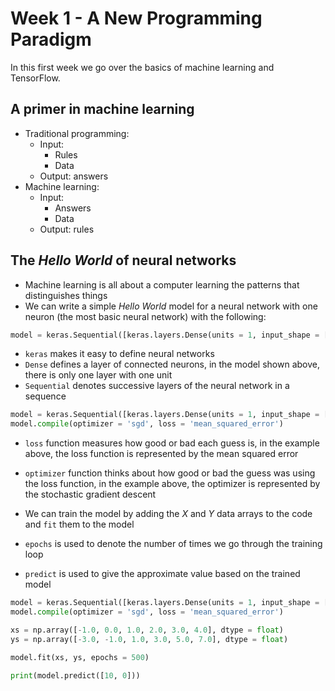 # Week 1 - A New Programming Paradigm

In this first week we go over the basics of machine learning and TensorFlow.

## A primer in machine learning

- Traditional programming:
  - Input:
    - Rules
    - Data
  - Output: answers
- Machine learning:
  - Input:
    - Answers
    - Data
  - Output: rules

## The _Hello World_ of neural networks

- Machine learning is all about a computer learning the patterns that distinguishes things
- We can write a simple _Hello World_ model for a neural network with one neuron (the most basic neural network) with the following:

```python
model = keras.Sequential([keras.layers.Dense(units = 1, input_shape = [1])])
```

- `keras` makes it easy to define neural networks
- `Dense` defines a layer of connected neurons, in the model shown above, there is only one layer with one unit
- `Sequential` denotes successive layers of the neural network in a sequence

```python
model = keras.Sequential([keras.layers.Dense(units = 1, input_shape = [1])])
model.compile(optimizer = 'sgd', loss = 'mean_squared_error')
```

- `loss` function measures how good or bad each guess is, in the example above, the loss function is represented by the mean squared error
- `optimizer` function thinks about how good or bad the guess was using the loss function, in the example above, the optimizer is represented by the stochastic gradient descent

- We can train the model by adding the _X_ and _Y_ data arrays to the code and `fit` them to the model
- `epochs` is used to denote the number of times we go through the training loop
- `predict` is used to give the approximate value based on the trained model

```python
model = keras.Sequential([keras.layers.Dense(units = 1, input_shape = [1])])
model.compile(optimizer = 'sgd', loss = 'mean_squared_error')

xs = np.array([-1.0, 0.0, 1.0, 2.0, 3.0, 4.0], dtype = float)
ys = np.array([-3.0, -1.0, 1.0, 3.0, 5.0, 7.0], dtype = float)

model.fit(xs, ys, epochs = 500)

print(model.predict([10, 0]))
```
